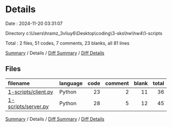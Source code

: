 # Details

Date : 2024-11-20 03:31:07

Directory c:\\Users\\hramz_3vliuy6\\Desktop\\coding\\3-sks\\hw\\hw4\\1-scripts

Total : 2 files,  51 codes, 7 comments, 23 blanks, all 81 lines

[Summary](results.md) / Details / [Diff Summary](diff.md) / [Diff Details](diff-details.md)

## Files
| filename | language | code | comment | blank | total |
| :--- | :--- | ---: | ---: | ---: | ---: |
| [1-scripts/client.py](/1-scripts/client.py) | Python | 23 | 2 | 11 | 36 |
| [1-scripts/server.py](/1-scripts/server.py) | Python | 28 | 5 | 12 | 45 |

[Summary](results.md) / Details / [Diff Summary](diff.md) / [Diff Details](diff-details.md)